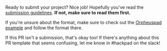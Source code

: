 Ready to submit your project? Nice job! Hopefully you've read the [submission guidelines](https://hackpad.hackclub.com/submitting). **If not, make sure to read them first.**

If you're unsure about the format, make sure to check out the [Orpheuspad example](insertexample) and follow the format there.

If this PR isn't a submission, that's okay too! If there's anything about this PR template that seems confusing, let me know in #hackpad on the slack!